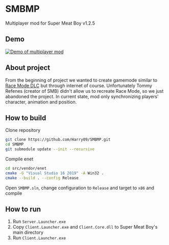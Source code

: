 # SMBMP

Multiplayer mod for Super Meat Boy v1.2.5

## Demo

[![Demo of multiplayer mod](https://img.youtube.com/vi/5aXjm1OHZyY/0.jpg)](https://www.youtube.com/watch?v=5aXjm1OHZyY)

## About project

From the beginning of project we wanted to create gamemode similar to [Race Mode DLC](https://store.steampowered.com/app/969710/Super_Meat_Boy_Race_Mode/) but through internet of course.
Unfortunately Tommy Refenes (creator of SMB) didn't allow us to recreate Race Mode, so we just abandoned the project.
In current state, mod only synchronizing players' character, animation and position.

## How to build

Clone repository

```bash
git clone https://github.com/Harry09/SMBMP.git
cd SMBMP
git submodule update --init --recursive
```

Compile enet

```bash
cd src/vendor/enet
cmake -G "Visual Studio 16 2019" -A Win32 .
cmake --build . --config Release
```

Open `SMBMP.sln`, change configuration to `Release` and target to `x86` and compile

## How to run

1. Run `Server.Launcher.exe`
1. Copy `Client.Launcher.exe` and `Client.Core.dll` to Super Meat Boy's main directory
1. Run `Client.Launcher.exe`
